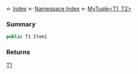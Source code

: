 ← [Index](Api-Index) ← [Namespace Index](Namespace-Index) ← [MyTuple\<T1, T2\>](VRage.MyTuple`2)

### Summary

```csharp
public T1 Item1
```

### Returns

[T1]()

